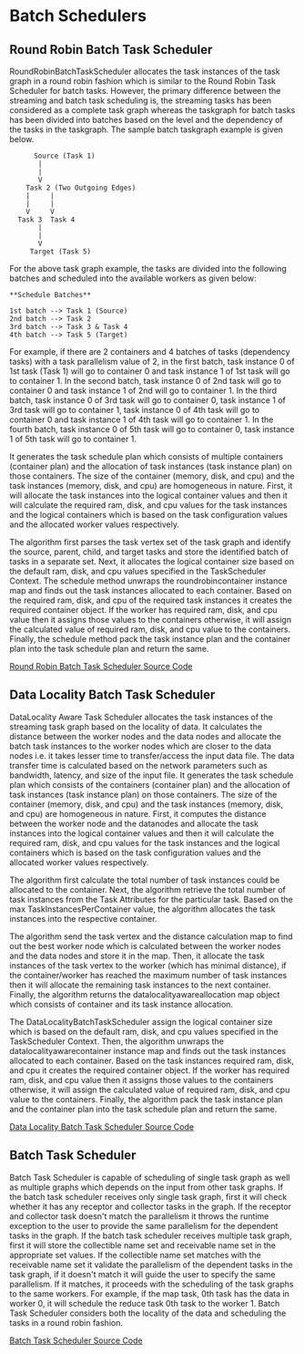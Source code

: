 # Batch Schedulers

## Round Robin Batch Task Scheduler

RoundRobinBatchTaskScheduler allocates the task instances of the task graph in a round robin fashion 
which is similar to the Round Robin Task Scheduler for batch tasks. However, the primary difference 
between the streaming and batch task scheduling is, the streaming tasks has been considered as a 
complete task graph whereas the taskgraph for batch tasks has been divided into batches based on the 
level and the dependency of the tasks in the taskgraph. The sample batch taskgraph example is given 
below.

```text
      Source (Task 1)
       |
       |
       V
    Task 2 (Two Outgoing Edges)
    |     |
    |     |
    V     V
  Task 3  Task 4
       |
       |
       V
     Target (Task 5)
```

For the above task graph example, the tasks are divided into the following batches and scheduled into 
the available workers as given below:

```text
**Schedule Batches**

1st batch --> Task 1 (Source)
2nd batch --> Task 2
3rd batch --> Task 3 & Task 4
4th batch --> Task 5 (Target)
```

For example, if there are 2 containers and 4 batches of tasks \(dependency tasks\) with a task 
parallelism value of 2, in the first batch, task instance 0 of 1st task \(Task 1\) will go to 
container 0 and task instance 1 of 1st task will go to container 1. In the second batch, task instance 
0 of 2nd task will go to container 0 and task instance 1 of 2nd will go to container 1. In the third 
batch, task instance 0 of 3rd task will go to container 0, task instance 1 of 3rd task will go to 
container 1, task instance 0 of 4th task will go to container 0 and task instance 1 of 4th task will 
go to container 1. In the fourth batch, task instance 0 of 5th task will go to container 0, task 
instance 1 of 5th task will go to container 1.  

It generates the task schedule plan which consists of multiple containers \(container plan\) and the 
allocation of task instances \(task instance plan\) on those containers. The size of the container 
\(memory, disk, and cpu\) and the task instances \(memory, disk, and cpu\) are homogeneous in nature.
First, it will allocate the task instances into the logical container values and then it will calculate 
the required ram, disk, and cpu values for the task instances and the logical containers which is based 
on the task configuration values and the allocated worker values respectively.

The algorithm first parses the task vertex set of the task graph and identify the source, parent, 
child, and target tasks and store the identified batch of tasks in a separate set. Next, it allocates 
the logical container size based on the default ram, disk, and cpu values specified in the TaskScheduler 
Context. The schedule method unwraps the roundrobincontainer instance map and finds out the task 
instances allocated to each container. Based on the required ram, disk, and cpu of the required task 
instances it creates the required container object. If the worker has required ram, disk, and cpu value 
then it assigns those values to the containers otherwise, it will assign the calculated value of 
required ram, disk, and cpu value to the containers. Finally, the schedule method pack the task 
instance plan and the container plan into the task schedule plan and return the same.

[Round Robin Batch Task Scheduler Source Code](https://github.com/DSC-SPIDAL/twister2/blob/master/twister2/taskscheduler/src/java/edu/iu/dsc/tws/tsched/batch/roundrobin/RoundRobinBatchTaskScheduler.java)


## Data Locality Batch Task Scheduler

DataLocality Aware Task Scheduler allocates the task instances of the streaming task graph based on 
the locality of data. It calculates the distance between the worker nodes and the data nodes and 
allocate the batch task instances to the worker nodes which are closer to the data nodes i.e. it 
takes lesser time to transfer/access the input data file. The data transfer time is calculated based 
on the network parameters such as bandwidth, latency, and size of the input file. It generates the 
task schedule plan which consists of the containers \(container plan\) and the allocation of task 
instances \(task instance plan\) on those containers. The size of the container \(memory, disk, and cpu\) 
and the task instances \(memory, disk, and cpu\) are homogeneous in nature. First, it computes the 
distance between the worker node and the datanodes and allocate the task instances into the logical 
container values and then it will calculate the required ram, disk, and cpu values for the task 
instances and the logical containers which is based on the task configuration values and the 
allocated worker values respectively.

The algorithm first calculate the total number of task instances could be allocated to the container.
Next, the algorithm retrieve the total number of task instances from the Task Attributes for the 
particular task. Based on the max TaskInstancesPerContainer value, the algorithm allocates the task 
instances into the respective container. 

The algorithm send the task vertex and the distance calculation map to find out the best worker node 
which is calculated between the worker nodes and the data nodes and store it in the map. Then, it 
allocate the task instances of the task vertex to the worker \(which has minimal distance\), 
if the container/worker has reached the maximum number of task instances then it will allocate the 
remaining task instances to the next container. Finally, the algorithm returns the 
datalocalityawareallocation map object which consists of container and its task instance allocation.

The DataLocalityBatchTaskScheduler assign the logical container size which is based on the default 
ram, disk, and cpu values specified in the TaskScheduler Context. Then, the algorithm unwraps the 
datalocalityawarecontainer instance map and finds out the task instances allocated to each container. 
Based on the task instances required ram, disk, and cpu it creates the required container object. 
If the worker has required ram, disk, and cpu value then it assigns those values to the containers 
otherwise, it will assign the calculated value of required ram, disk, and cpu value to the containers. 
Finally, the algorithm pack the task instance plan and the container plan into the task schedule plan 
and return the same.

[Data Locality Batch Task Scheduler Source Code](https://github.com/DSC-SPIDAL/twister2/blob/master/twister2/taskscheduler/src/java/edu/iu/dsc/tws/tsched/batch/datalocalityaware/DataLocalityBatchTaskScheduler.java)


## Batch Task Scheduler

Batch Task Scheduler is capable of scheduling of single task graph as well as multiple graphs which
depends on the input from other task graphs. If the batch task scheduler receives only single task
graph, first it will check whether it has any receptor and collector tasks in the graph. If the receptor
and collector task doesn't match the parallelism it throws the runtime exception to the user to provide
the same parallelism for the dependent tasks in the graph. If the batch task scheduler receives multiple
task graph, first it will store the collectible name set and receivable name set in the appropriate 
set values. If the collectible name set matches with the receivable name set it validate the parallelism
of the dependent tasks in the task graph, if it doesn't match it will guide the user to specify the same
parallelism. If it matches, it proceeds with the scheduling of the task graphs to the same workers. 
For example, if the map task, 0th task has the data in worker 0, it will schedule the reduce task 
0th task to the worker 1. Batch Task Scheduler considers both the locality of the data and scheduling 
the tasks in a round robin fashion. 

[Batch Task Scheduler Source Code](https://github.com/DSC-SPIDAL/twister2/blob/master/twister2/taskscheduler/src/java/edu/iu/dsc/tws/tsched/batch/batch/BatchTaskScheduler.java)


